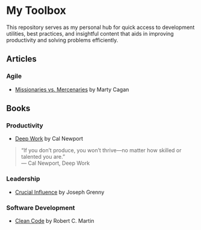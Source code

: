 # My Toolbox
This repository serves as my personal hub for quick access to development utilities, best practices, and insightful content that aids in improving productivity and solving problems efficiently.

## Articles

### Agile

- [Missionaries vs. Mercenaries](https://www.svpg.com/missionaries-vs-mercenaries/) by Marty Cagan

## Books

### Productivity

- [Deep Work](https://www.amazon.com/gp/product/1455586692/ref=as_li_qf_asin_il_tl?ie=UTF8&tag=stuhac-20&creative=9325&linkCode=as2&creativeASIN=1455586692&linkId=ec7ed5a0e59a7cff8b7833d3e8e560c7) by Cal Newport 
> “If you don’t produce, you won’t thrive—no matter how skilled or talented you are.”\
&mdash; Cal Newport, Deep Work

### Leadership

- [Crucial Influence](https://www.amazon.com/Crucial-Influence-Third-Leadership-Behavior/dp/1265049653) by Joseph Grenny

### Software Development

- [Clean Code](https://www.amazon.com/Clean-Code-Handbook-Software-Craftsmanship/dp/0132350882) by Robert C. Martin

